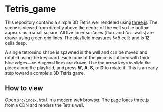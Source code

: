 # Tetris_game

This repository contains a simple 3D Tetris well rendered using [three.js](https://threejs.org/). The scene is viewed from directly above the centre of the well so the bottom appears as a small square. All five inner surfaces (floor and four walls) are drawn using green grid lines. The playfield measures 5×5 cells and is 12 cells deep.

A single tetromino shape is spawned in the well and can be moved and rotated using the keyboard. Each cube of the piece is outlined with thick blue edges—no diagonal lines are drawn. Use the arrow keys to slide the piece along the playfield, and press **W**, **A**, **S**, or **D** to rotate it. This is an early step toward a complete 3D Tetris game.

## How to view

Open `src/index.html` in a modern web browser. The page loads three.js from a CDN and renders the Tetris well.
